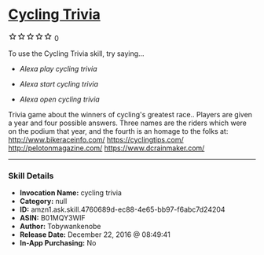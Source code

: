 # [Cycling Trivia](http://alexa.amazon.com/#skills/amzn1.ask.skill.4760689d-ec88-4e65-bb97-f6abc7d24204)
![0 stars](../../images/ic_star_border_black_18dp_1x.png)![0 stars](../../images/ic_star_border_black_18dp_1x.png)![0 stars](../../images/ic_star_border_black_18dp_1x.png)![0 stars](../../images/ic_star_border_black_18dp_1x.png)![0 stars](../../images/ic_star_border_black_18dp_1x.png) 0

To use the Cycling Trivia skill, try saying...

* *Alexa play cycling trivia*

* *Alexa start cycling trivia*

* *Alexa open cycling trivia*

Trivia game about the winners of cycling's greatest race.. Players are given a year and four possible answers. Three names are the riders which were on the podium that year, and the fourth is an homage to the folks at:
http://www.bikeraceinfo.com/
https://cyclingtips.com/
http://pelotonmagazine.com/
https://www.dcrainmaker.com/

***

### Skill Details

* **Invocation Name:** cycling trivia
* **Category:** null
* **ID:** amzn1.ask.skill.4760689d-ec88-4e65-bb97-f6abc7d24204
* **ASIN:** B01MQY3WIF
* **Author:** Tobywankenobe
* **Release Date:** December 22, 2016 @ 08:49:41
* **In-App Purchasing:** No
